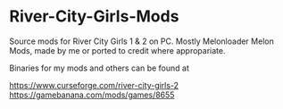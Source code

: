 # River-City-Girls-Mods
Source mods for River City Girls 1 & 2 on PC. Mostly Melonloader Melon Mods, made by me or ported to credit where appropariate.

Binaries for my mods and others can be found at 

https://www.curseforge.com/river-city-girls-2
https://gamebanana.com/mods/games/8655
